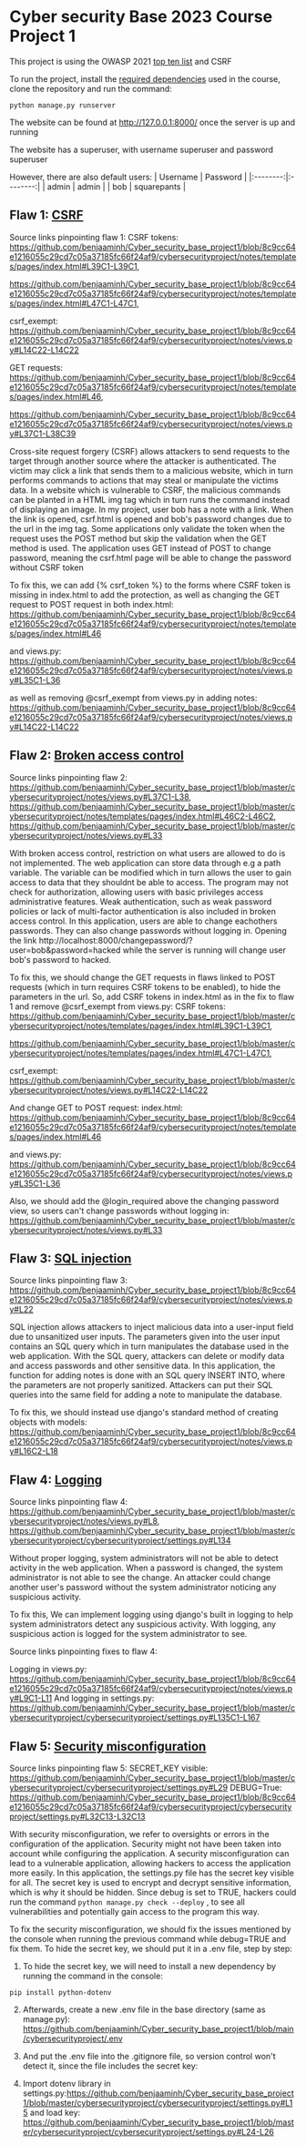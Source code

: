 # Cyber security Base 2023 Course Project 1
This project is using the OWASP 2021 [top ten list](https://owasp.org/www-project-top-ten/) and CSRF

To run the project, install the [required dependencies](https://cybersecuritybase.mooc.fi/installation-guide) used in the course, clone the repository and run the command:

```
python manage.py runserver
```
The website can be found at http://127.0.0.1:8000/ once the server is up and running

The website has a superuser, with username superuser and password superuser

However, there are also default users:
   | Username | Password |
   |:--------:|:--------:|
   | admin    | admin |
   | bob   | squarepants |

## Flaw 1: [CSRF](https://cybersecuritybase.mooc.fi/module-2.3/1-security)
Source links pinpointing flaw 1:
CSRF tokens: https://github.com/benjaaminh/Cyber_security_base_project1/blob/8c9cc64e1216055c29cd7c05a37185fc66f24af9/cybersecurityproject/notes/templates/pages/index.html#L39C1-L39C1, 

https://github.com/benjaaminh/Cyber_security_base_project1/blob/8c9cc64e1216055c29cd7c05a37185fc66f24af9/cybersecurityproject/notes/templates/pages/index.html#L47C1-L47C1,

csrf_exempt: https://github.com/benjaaminh/Cyber_security_base_project1/blob/8c9cc64e1216055c29cd7c05a37185fc66f24af9/cybersecurityproject/notes/views.py#L14C22-L14C22 

GET requests: https://github.com/benjaaminh/Cyber_security_base_project1/blob/8c9cc64e1216055c29cd7c05a37185fc66f24af9/cybersecurityproject/notes/templates/pages/index.html#L46,

https://github.com/benjaaminh/Cyber_security_base_project1/blob/8c9cc64e1216055c29cd7c05a37185fc66f24af9/cybersecurityproject/notes/views.py#L37C1-L38C39 

Cross-site request forgery (CSRF) allows attackers to send requests to the target through another source where the attacker is authenticated. The victim may click a link that sends them to a malicious website, which in turn performs commands to actions that may steal or manipulate the victims data. In a website which is vulnerable to CSRF, the malicious commands can be planted in a HTML img tag which in turn runs the command instead of displaying an image. In my project, user bob has a note with a link. When the link is opened, csrf.html is opened and bob's password changes due to the url in the img tag. Some applications only validate the token when the request uses the POST method but skip the validation when the GET method is used. The application uses GET instead of POST to change password, meaning the csrf.html page will be able to change the password without CSRF token

To fix this, we can add {% csrf_token %} to the forms where CSRF token is missing in index.html to add the protection, as well as changing the GET request to POST request in both index.html: 
https://github.com/benjaaminh/Cyber_security_base_project1/blob/8c9cc64e1216055c29cd7c05a37185fc66f24af9/cybersecurityproject/notes/templates/pages/index.html#L46


and views.py: https://github.com/benjaaminh/Cyber_security_base_project1/blob/8c9cc64e1216055c29cd7c05a37185fc66f24af9/cybersecurityproject/notes/views.py#L35C1-L36

as well as removing @csrf_exempt from views.py in adding notes: https://github.com/benjaaminh/Cyber_security_base_project1/blob/8c9cc64e1216055c29cd7c05a37185fc66f24af9/cybersecurityproject/notes/views.py#L14C22-L14C22 


## Flaw 2: [Broken access control](https://owasp.org/Top10/A01_2021-Broken_Access_Control/)
Source links pinpointing flaw 2: https://github.com/benjaaminh/Cyber_security_base_project1/blob/master/cybersecurityproject/notes/views.py#L37C1-L38, 
https://github.com/benjaaminh/Cyber_security_base_project1/blob/master/cybersecurityproject/notes/templates/pages/index.html#L46C2-L46C2, 
https://github.com/benjaaminh/Cyber_security_base_project1/blob/master/cybersecurityproject/notes/views.py#L33 

With broken access control, restriction on what users are allowed to do is not implemented. The web application can store data through e.g a path variable. The variable can be modified which in turn allows the user to gain access to data that they shouldnt be able to access. The program may not check for authorization, allowing users with basic privileges access administrative features. Weak authentication, such as weak password policies or lack of multi-factor authentication is also included in broken access control. In this application, users are able to change eachothers passwords. They can also change passwords without logging in. Opening the link http://localhost:8000/changepassword/?user=bob&password=hacked while the server is running will change user bob's password to hacked. 

To fix this, we should change the GET requests in flaws linked to POST requests (which in turn requires CSRF tokens to be enabled), to hide the parameters in the url. So, add CSRF tokens in index.html as in the fix to flaw 1 and remove @csrf_exempt from views.py: 
CSRF tokens: https://github.com/benjaaminh/Cyber_security_base_project1/blob/master/cybersecurityproject/notes/templates/pages/index.html#L39C1-L39C1, 

https://github.com/benjaaminh/Cyber_security_base_project1/blob/master/cybersecurityproject/notes/templates/pages/index.html#L47C1-L47C1,

csrf_exempt: https://github.com/benjaaminh/Cyber_security_base_project1/blob/master/cybersecurityproject/notes/views.py#L14C22-L14C22 

And change GET to POST request: 
index.html: 
https://github.com/benjaaminh/Cyber_security_base_project1/blob/8c9cc64e1216055c29cd7c05a37185fc66f24af9/cybersecurityproject/notes/templates/pages/index.html#L46


and views.py: https://github.com/benjaaminh/Cyber_security_base_project1/blob/8c9cc64e1216055c29cd7c05a37185fc66f24af9/cybersecurityproject/notes/views.py#L35C1-L36 

Also, we should add the @login_required above the changing password view, so users can't change passwords without logging in: https://github.com/benjaaminh/Cyber_security_base_project1/blob/master/cybersecurityproject/notes/views.py#L33 

## Flaw 3: [SQL injection](https://owasp.org/Top10/A03_2021-Injection/)
Source links pinpointing flaw 3: https://github.com/benjaaminh/Cyber_security_base_project1/blob/8c9cc64e1216055c29cd7c05a37185fc66f24af9/cybersecurityproject/notes/views.py#L22 

SQL injection allows attackers to inject malicious data into a user-input field due to unsanitized user inputs. The parameters given into the user input contains an SQL query which in turn manipulates the database used in the web application. With the SQL query, attackers can delete or modify data and access passwords and other sensitive data. In this application, the function for adding notes is done with an SQL query INSERT INTO, where the parameters are not properly sanitized. Attackers can put their SQL queries into the same field for adding a note to manipulate the database.

To fix this, we should instead use django's standard method of creating objects with models: 
https://github.com/benjaaminh/Cyber_security_base_project1/blob/8c9cc64e1216055c29cd7c05a37185fc66f24af9/cybersecurityproject/notes/views.py#L16C2-L18 



## Flaw 4: [Logging](https://owasp.org/Top10/A09_2021-Security_Logging_and_Monitoring_Failures/)

Source links pinpointing flaw 4: https://github.com/benjaaminh/Cyber_security_base_project1/blob/master/cybersecurityproject/notes/views.py#L8, 
https://github.com/benjaaminh/Cyber_security_base_project1/blob/master/cybersecurityproject/cybersecurityproject/settings.py#L134 

Without proper logging, system administrators will not be able to detect activity in the web application. When a password is changed, the system administrator is not able to see the change. An attacker could change another user's password without the system administrator noticing any suspicious activity. 

To fix this, We can implement logging using django's built in logging to help system administrators detect any suspicious activity. With logging, any suspicious action is logged for the system administrator to see. 

Source links pinpointing fixes to flaw 4:

Logging in views.py: https://github.com/benjaaminh/Cyber_security_base_project1/blob/8c9cc64e1216055c29cd7c05a37185fc66f24af9/cybersecurityproject/notes/views.py#L9C1-L11 
And logging in settings.py: 
https://github.com/benjaaminh/Cyber_security_base_project1/blob/master/cybersecurityproject/cybersecurityproject/settings.py#L135C1-L167 

## Flaw 5: [Security misconfiguration](https://owasp.org/Top10/A05_2021-Security_Misconfiguration/)

Source links pinpointing flaw 5: 
SECRET_KEY visible: https://github.com/benjaaminh/Cyber_security_base_project1/blob/master/cybersecurityproject/cybersecurityproject/settings.py#L29 
DEBUG=True: https://github.com/benjaaminh/Cyber_security_base_project1/blob/8c9cc64e1216055c29cd7c05a37185fc66f24af9/cybersecurityproject/cybersecurityproject/settings.py#L32C13-L32C13 

With security misconfiguration, we refer to oversights or errors in the configuration of the application. Security might not have been taken into account while configuring the application. A security misconfiguration can lead to a vulnerable application, allowing hackers to access the application more easily. In this application, 
the settings.py file has the secret key visible for all. The secret key is used to encrypt and decrypt sensitive information, which is why it should be hidden. Since debug is set to TRUE, hackers could run the command
```python manage.py check --deploy``` , to see all vulnerabilities and potentially gain access to the program this way. 

To fix the security misconfiguration, we should fix the issues mentioned by the console when running the previous command while debug=TRUE and fix them. To hide the secret key, we should put it in a .env file, step by step:  

1. To hide the secret key, we will need to install a new dependency by running the command in the console: 

```pip install python-dotenv```

2. Afterwards, create a new .env file in the base directory (same as manage.py): https://github.com/benjaaminh/Cyber_security_base_project1/blob/main/cybersecurityproject/.env

3. And put the .env file into the .gitignore file, so version control won't detect it, since the file includes the secret key:


4. Import dotenv library in settings.py:https://github.com/benjaaminh/Cyber_security_base_project1/blob/master/cybersecurityproject/cybersecurityproject/settings.py#L15 
and load key: https://github.com/benjaaminh/Cyber_security_base_project1/blob/master/cybersecurityproject/cybersecurityproject/settings.py#L24-L26 

